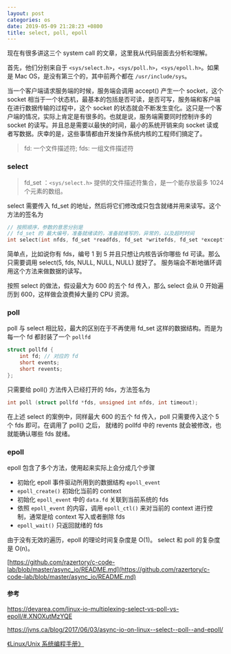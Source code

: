 ```yaml
---
layout: post
categories: os
date: 2019-05-09 21:28:23 +0800
title: select, poll, epoll
---
```


现在有很多讲这三个 system call 的文章，这里我从代码层面去分析和理解。

首先，他们分别来自于 `<sys/select.h>`，`<sys/poll.h>`，`<sys/epoll.h>`。如果是 Mac OS，是没有第三个的，其中前两个都在 `/usr/include/sys`。

当一个客户端请求服务端的时候，服务端会调用 accept() 产生一个 socket，这个 socket 相当于一个状态机，最基本的包括是否可读，是否可写，服务端和客户端在进行数据传输的过程中，这个 socket 的状态就会不断发生变化。这只是一个客户端的情况，实际上肯定是有很多的。也就是说，服务端需要同时控制许多的 socket 的读写。并且总是需要以最快的时间，最小的系统开销来向 socket 读或者写数据。庆幸的是，这些事情都由开发操作系统内核的工程师们搞定了。

> fd: 一个文件描述符; fds: 一组文件描述符

### select

> fd_set ：`<sys/select.h>` 提供的文件描述符集合，是一个能存放最多 1024 个元素的数组。

select 需要传入 fd_set 的地址，然后将它们修改成只包含就绪并用来读写。这个方法的签名为
```c
// 按照顺序，参数的意思分别是
// fd_set 的 最大编号，准备就绪读的，准备就绪写的，异常的，以及超时时间
int select(int nfds, fd_set *readfds, fd_set *writefds, fd_set *exceptfds, struct timeval *timeout);
```
简单点，比如说你有 fds，编号 1 到 5 并且只想让内核告诉你哪些 fd 可读。那么只需要调用 select(5, fds, NULL, NULL, NULL) 就好了。
服务端会不断地循环调用这个方法来做数据的读写。

按照 select 的做法，假设最大为 600 的五个 fd 传入，那么 select 会从 0 开始遍历到 600，这样做会浪费掉大量的 CPU 资源。

### poll

poll 与 select 相比较，最大的区别在于不再使用 fd_set 这样的数据结构。而是为每一个 fd 都封装了一个 `pollfd`

```c
struct pollfd {
    int fd; // 对应的 fd
    short events;
    short revents;
};
```
只需要给 poll() 方法传入已经打开的 fds，方法签名为

```c
int poll (struct pollfd *fds, unsigned int nfds, int timeout);
```

在上述 select 的案例中，同样最大 600 的五个 fd 传入，poll 只需要传入这个 5 个 fds 即可。在调用了 poll() 之后， 就绪的 pollfd 中的 revents 就会被修改，也就能确认哪些 fds 就绪。

### epoll

epoll 包含了多个方法，使用起来实际上会分成几个步骤

- 初始化 epoll 事件驱动所用到的数据结构 `epoll_event`
- `epoll_create()` 初始化当前的 context
- 初始化 `epoll_event` 中的 `data.fd` 关联到当前系统的 fds
- 依照 `epoll_event` 的内容，调用 `epoll_ctl()` 来对当前的 context 进行控制，通常是给 context 写入或者删除 fds
- `epoll_wait()` 只返回就绪的 fds

由于没有无效的遍历，epoll 的理论时间复杂度是 O(1)。 select 和 poll 的复杂度是 O(n)。

[https://github.com/razertory/c-code-lab/blob/master/async_io/README.md](https://github.com/razertory/c-code-lab/blob/master/async_io/README.md)


#### 参考
https://devarea.com/linux-io-multiplexing-select-vs-poll-vs-epoll/#.XNOXutMzYQE

https://jvns.ca/blog/2017/06/03/async-io-on-linux--select--poll--and-epoll/

[《Linux/Unix 系统编程手册》](https://book.douban.com/subject/25809330/)



